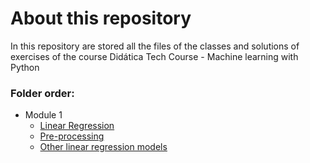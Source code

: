 # About this repository
In this repository are stored all the files of the classes and solutions of exercises of the course Didática Tech Course - Machine learning with Python

### Folder order:

- Module 1
  - [Linear Regression](/module%201%20-%20linear%20regression/)
  - [Pre-processing](/module%201%20-%20pre%20processing/)
  - [Other linear regression models](/module%201%20-%20other%20linear%20regression%20models/)